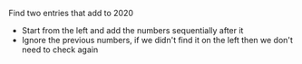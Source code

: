 Find two entries that add to 2020
- Start from the left and add the numbers sequentially after it
- Ignore the previous numbers, if we didn't find it on the left then we don't need to check again
